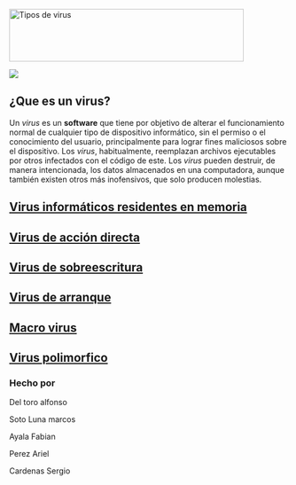 <a href="https://cooltext.com"><img src="https://images.cooltext.com/5136246.png" width="423" height="95" alt="Tipos de virus
" /></a>

![](https://hipertextual.com/files/2015/10/virus_informaticos-670x410.jpg)
## ¿Que es un virus?

Un _virus_ es un __software__ que tiene por objetivo de alterar el funcionamiento normal de cualquier tipo de dispositivo informático, sin el permiso o el conocimiento del usuario, principalmente para lograr fines maliciosos sobre el dispositivo. Los _virus_, habitualmente, reemplazan archivos ejecutables por otros infectados con el código de este. Los _virus_ pueden destruir, de manera intencionada, los datos almacenados en una computadora, aunque también existen otros más inofensivos, que solo producen molestias.
 
## [Virus informáticos residentes en memoria]( https://alfonsodeltoro.github.io/Tipos-de-virus/residentes )
## [Virus de acción directa](https://alfonsodeltoro.github.io/Tipos-de-virus/acciondirecta)
## [Virus de sobreescritura](https://alfonsodeltoro.github.io/Tipos-de-virus/sobreescritura)
## [Virus de arranque](https://alfonsodeltoro.github.io/Tipos-de-virus/arranqe)
## [Macro virus](https://alfonsodeltoro.github.io/Tipos-de-virus/Macro)
## [Virus polimorfico](https://alfonsodeltoro.github.io/Tipos-de-virus/polimorfico)


### Hecho por

Del toro alfonso

Soto Luna marcos

Ayala Fabian

Perez Ariel

Cardenas Sergio
